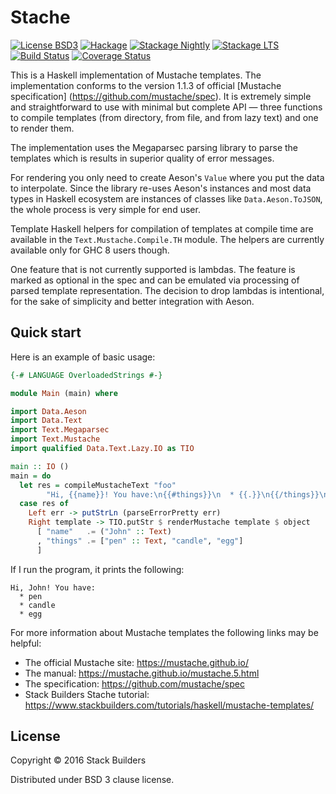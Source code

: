 # Stache

[![License BSD3](https://img.shields.io/badge/license-BSD3-brightgreen.svg)](http://opensource.org/licenses/BSD-3-Clause)
[![Hackage](https://img.shields.io/hackage/v/stache.svg?style=flat)](https://hackage.haskell.org/package/stache)
[![Stackage Nightly](http://stackage.org/package/stache/badge/nightly)](http://stackage.org/nightly/package/stache)
[![Stackage LTS](http://stackage.org/package/stache/badge/lts)](http://stackage.org/lts/package/stache)
[![Build Status](https://travis-ci.org/stackbuilders/stache.svg?branch=master)](https://travis-ci.org/stackbuilders/stache)
[![Coverage Status](https://coveralls.io/repos/github/stackbuilders/stache/badge.svg?branch=master)](https://coveralls.io/github/stackbuilders/stache?branch=master)

This is a Haskell implementation of Mustache templates. The implementation
conforms to the version 1.1.3 of official [Mustache specification]
(https://github.com/mustache/spec). It is extremely simple and
straightforward to use with minimal but complete API — three functions to
compile templates (from directory, from file, and from lazy text) and one to
render them.

The implementation uses the Megaparsec parsing library to parse the
templates which is results in superior quality of error messages.

For rendering you only need to create Aeson's `Value` where you put the data
to interpolate. Since the library re-uses Aeson's instances and most data
types in Haskell ecosystem are instances of classes like
`Data.Aeson.ToJSON`, the whole process is very simple for end user.

Template Haskell helpers for compilation of templates at compile time are
available in the `Text.Mustache.Compile.TH` module. The helpers are
currently available only for GHC 8 users though.

One feature that is not currently supported is lambdas. The feature is
marked as optional in the spec and can be emulated via processing of parsed
template representation. The decision to drop lambdas is intentional, for
the sake of simplicity and better integration with Aeson.

## Quick start

Here is an example of basic usage:

```haskell
{-# LANGUAGE OverloadedStrings #-}

module Main (main) where

import Data.Aeson
import Data.Text
import Text.Megaparsec
import Text.Mustache
import qualified Data.Text.Lazy.IO as TIO

main :: IO ()
main = do
  let res = compileMustacheText "foo"
        "Hi, {{name}}! You have:\n{{#things}}\n  * {{.}}\n{{/things}}\n"
  case res of
    Left err -> putStrLn (parseErrorPretty err)
    Right template -> TIO.putStr $ renderMustache template $ object
      [ "name"   .= ("John" :: Text)
      , "things" .= ["pen" :: Text, "candle", "egg"]
      ]
```

If I run the program, it prints the following:

```
Hi, John! You have:
  * pen
  * candle
  * egg
```

For more information about Mustache templates the following links may be
helpful:

* The official Mustache site: https://mustache.github.io/
* The manual: https://mustache.github.io/mustache.5.html
* The specification: https://github.com/mustache/spec
* Stack Builders Stache tutorial: https://www.stackbuilders.com/tutorials/haskell/mustache-templates/

## License

Copyright © 2016 Stack Builders

Distributed under BSD 3 clause license.
